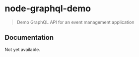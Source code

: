# node-graphql-demo
> Demo GraphQL API for an event management application

## Documentation
Not yet available.
